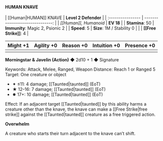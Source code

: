 #### HUMAN KNAVE

| [[Human|HUMAN]] KNAVE       |             **Level 2 Defender** |
| :---------------- | -------------------------------: |
| *[[Human]], Humanoid* |                        **EV 18** |
| **Stamina**: 50   | **Immunity**: Magic 2, Psionic 2 |
| **Speed**: 5      |       **Size**: 1M / Stability 0 |
|                   |               **[[Free Strike]]**: 4 |

| **Might** +1 | **Agility** +0 | **Reason** +0 | **Intuition** +0 | **Presence** +0 |
| ------------ | -------------- | ------------- | ---------------- | --------------- |
|              |                |               |                  |                 |

**Morningstar & Javelin (Action)** ◆ 2d10 + 1 ◆ Signature

Keywords: Attack, Melee, Ranged, Weapon
Distance: Reach 1 or Ranged 5
Target: One creature or object

- ✦ ≤11: 4 damage; [[Taunted|taunted]] (EoT)
- ★ 12–16: 7 damage; [[Taunted|taunted]] (EoT)
- ✸ 17+: 10 damage; [[Taunted|taunted]] (EoT)

Effect: If an adjacent target [[Taunted|taunted]] by this ability harms a creature other than the knave, the knave can make a [[Free Strike|free strike]] against the [[Taunted|taunted]] creature as a free triggered action.

**Overwhelm**

A creature who starts their turn adjacent to the knave can’t shift.
